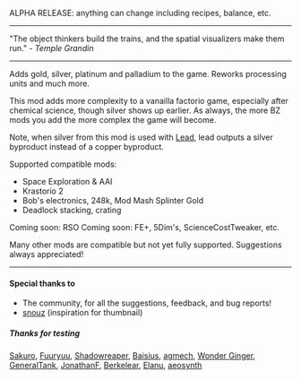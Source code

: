 ALPHA RELEASE: anything can change including recipes, balance, etc.

----

"The object thinkers build the trains, and the spatial visualizers make them run." - *Temple Grandin*

----
Adds gold, silver, platinum and palladium to the game. Reworks processing units and much more.

This mod adds more complexity to a vanailla factorio game, especially after chemical science, though silver shows up earlier. As always, the more BZ mods you add the more complex the game will become. 

Note, when silver from this mod is used with [Lead](https://mods.factorio.com/mod/bzlead), lead outputs a silver byproduct instead of a copper byproduct.

Supported compatible mods:

- Space Exploration & AAI
- Krastorio 2
- Bob's electronics, 248k, Mod Mash Splinter Gold
- Deadlock stacking, crating

Coming soon: RSO
Coming soon: FE+, 5Dim's, ScienceCostTweaker, etc.

Many other mods are compatible but not yet fully supported. Suggestions always appreciated!

---- 
#### Special thanks to 

- The community, for all the suggestions, feedback, and bug reports!
- [snouz](https://mods.factorio.com/user/snouz) (inspiration for thumbnail)


##### Thanks for testing

[Sakuro](https://mods.factorio.com/user/sakuro), 
[Fuuryuu](https://mods.factorio.com/user/fuuryuu), 
[Shadowreaper](https://mods.factorio.com/user/shadowreaper), 
[Baisius](https://mods.factorio.com/user/baisius), 
[agmech](https://mods.factorio.com/user/agmech), 
[Wonder Ginger](https://mods.factorio.com/user/WonderGinger), 
[GeneralTank](https://mods.factorio.com/user/GeneralTank), 
[JonathanF](https://mods.factorio.com/user/JonathanF), 
[Berkelear](https://mods.factorio.com/user/Berkelear), 
[Elanu](https://mods.factorio.com/user/elanu),
[aeosynth](https://mods.factorio.com/user/aeosynth)
